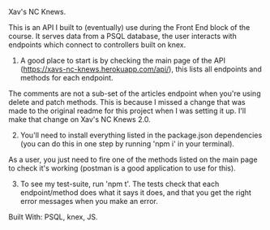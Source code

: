 Xav's NC Knews.

This is an API I built to (eventually) use during the Front End block of the course. It serves data from a PSQL database, the user interacts with endpoints which connect to controllers built on knex.

1. A good place to start is by checking the main page of the API (https://xavs-nc-knews.herokuapp.com/api/), this lists all endpoints and methods for each endpoint.

The comments are not a sub-set of the articles endpoint when you're using delete and patch methods. This is because I missed a change that was made to the original readme for this project when I was setting it up. I'll make that change on Xav's NC Knews 2.0.

2. You'll need to install everything listed in the package.json dependencies (you can do this in one step by running 'npm i' in your terminal).

As a user, you just need to fire one of the methods listed on the main page to check it's working (postman is a good application to use for this).

3. To see my test-suite, run 'npm t'. The tests check that each endpoint/method does what it says it does, and that you get the right error messages when you make an error.

Built With: PSQL, knex, JS.
